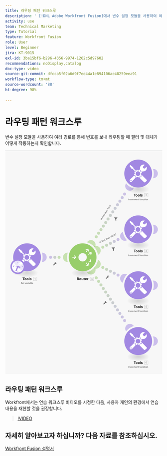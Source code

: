 ```yaml
---
title: 라우팅 패턴 워크스루
description: ' [!DNL Adobe Workfront Fusion]에서 변수 설정 모듈을 사용하여 여러 경로를 통해 숫자를 전송하여 필터 및 대체가 어떻게 작동하는지 확인하는 방법을 알아봅니다.'
activity: use
team: Technical Marketing
type: Tutorial
feature: Workfront Fusion
role: User
level: Beginner
jira: KT-9015
exl-id: 3ba15bf6-b296-4356-9974-1262c5d97602
recommendations: noDisplay,catalog
doc-type: video
source-git-commit: dfcca5f02a6d9f7ee44a1e894106ae48259eea91
workflow-type: tm+mt
source-wordcount: '88'
ht-degree: 98%

---
```


# 라우팅 패턴 워크스루

변수 설정 모듈을 사용하여 여러 경로를 통해 번호를 보내 라우팅할 때 필터 및 대체가 어떻게 작동하는지 확인합니다.

![Fusion 시나리오의 이미지](assets/universal-connectors-and-routing-7.png)

## 라우팅 패턴 워크스루

Workfront에서는 연습 워크스루 비디오를 시청한 다음, 사용자 개인의 환경에서 연습 내용을 재현할 것을 권장합니다.

>[!VIDEO](https://video.tv.adobe.com/v/335274/?quality=12&learn=on&enablevpops)


## 자세히 알아보고자 하십니까? 다음 자료를 참조하십시오.

[Workfront Fusion 설명서](https://experienceleague.adobe.com/en/docs/workfront-fusion/using/get-started-with-fusion/understand-workfront-fusion/workfront-fusion-overview)
